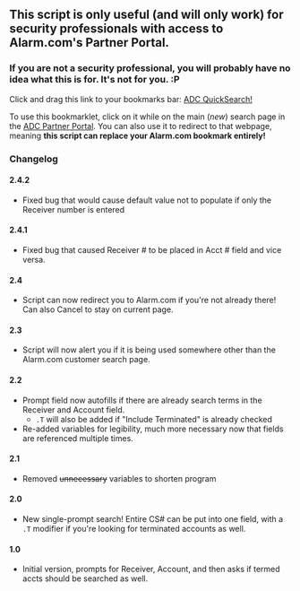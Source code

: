 ## This script is only useful (and will only work) for security professionals with access to Alarm.com's Partner Portal.  
### If you are not a security professional, you will probably have no idea what this is for. It's not for you. :P

Click and drag this link to your bookmarks bar: <a href='javascript:(function(){var currentText="";var csAcct=document.getElementById("ctl00_responsiveBody_txtCsAccount");if(!csAcct){if(confirm("This script will only work on the NEW Alarm.com customer search page.\nGo there now?")){window.location.href="https://alarmadmin.alarm.com/Support/FindCustomer.aspx"}return}var csRec=document.getElementById("ctl00_responsiveBody_txtCsReceiver");var termCheck=document.getElementById("ctl00_responsiveBody_chkIncludeTerminated");if(csRec.value!=csAcct.value){currentText=csRec.value+"."+csAcct.value;}if(termCheck.checked){currentText+=".T"}var fullCS=prompt("CS#? Add \".T\" for termed accts.",currentText);try{var csArray=fullCS.split(/\./);}catch(typeError){alert("Cancelled.");return}csRec.value=csArray[0];csAcct.value=csArray[1];termCheck.checked=(csArray.length>=3&&/t|T/.test(csArray[2]));document.getElementById("ctl00_responsiveBody_btnSearch").click();}());'>ADC QuickSearch!</a>

To use this bookmarklet, click on it while on the main (_new_) search page in the
[ADC Partner Portal](https://alarmadmin.alarm.com/Support/FindCustomer.aspx).
You can also use it to redirect to that webpage, meaning **this script can replace your Alarm.com bookmark entirely!**

### Changelog

#### 2.4.2

- Fixed bug that would cause default value not to populate if only the Receiver number is entered

#### 2.4.1

- Fixed bug that caused Receiver # to be placed in Acct # field and vice versa.

#### 2.4

- Script can now redirect you to Alarm.com if you're not already there! Can also Cancel to stay on current page.

#### 2.3

- Script will now alert you if it is being used somewhere other than the Alarm.com customer search page.

#### 2.2

- Prompt field now autofills if there are already search terms in the Receiver and Account field.
  - `.T` will also be added if "Include Terminated" is already checked
- Re-added variables for legibility, much more necessary now that fields are referenced multiple times.

#### 2.1

- Removed ~~unnecessary~~ variables to shorten program

#### 2.0

- New single-prompt search! Entire CS# can be put into one field, with a `.T` modifier if you're looking for terminated accounts as well.

#### 1.0

- Initial version, prompts for Receiver, Account, and then asks if termed accts should be searched as well.
